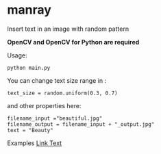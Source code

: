 # manray
Insert text in an image with random pattern

**OpenCV and OpenCV for Python are required**

Usage:

```
python main.py 

```

You can change text size range in :

```
text_size = random.uniform(0.3, 0.7)
```

and other properties here:
```
filename_input ="beautiful.jpg"
filename_output = filename_input + "_output.jpg"
text = "Beauty"
```

Examples
[Link Text](https://github.com/marcoferra/manray/wiki/Usage-and-examples)
